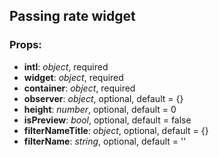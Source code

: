 ## **Passing rate widget**

### Props:

* **intl**: _object_, required
* **widget**: _object_, required
* **container**: _object_, required
* **observer**: _object_, optional, default = {}
* **height**: _number_, optional, default = 0
* **isPreview**: _bool_, optional, default = false
* **filterNameTitle**: _object_, optional, default = {}
* **filterName**: _string_, optional, default = ''
